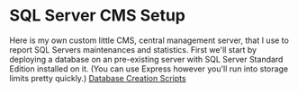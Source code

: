 # SQL Server CMS Setup
Here is my own custom little CMS, central management server, that I use to report SQL Servers maintenances and statistics.
First we'll start by deploying a database on an pre-existing server with SQL Server Standard Edition installed on it. (You can use Express however you'll run into storage limits pretty quickly.)
[Database Creation Scripts](https://www.google.com)

